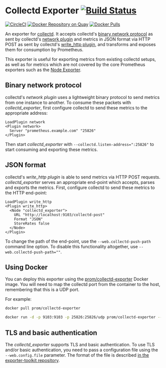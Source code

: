 # Collectd Exporter [![Build Status](https://travis-ci.org/prometheus/collectd_exporter.svg)][travis]

[![CircleCI](https://circleci.com/gh/prometheus/collectd_exporter/tree/master.svg?style=shield)][circleci]
[![Docker Repository on Quay](https://quay.io/repository/prometheus/collectd-exporter/status)][quay]
[![Docker Pulls](https://img.shields.io/docker/pulls/prom/collectd-exporter.svg?maxAge=604800)][hub]

An exporter for [collectd](https://collectd.org/). It accepts collectd's
[binary network protocol](https://collectd.org/wiki/index.php/Binary_protocol)
as sent by collectd's
[network plugin](https://collectd.org/wiki/index.php/Plugin:Network) and
metrics in JSON format via HTTP POST as sent by collectd's
[write_http plugin](https://collectd.org/wiki/index.php/Plugin:Write_HTTP),
and transforms and exposes them for consumption by Prometheus.

This exporter is useful for exporting metrics from existing collectd setups, as
well as for metrics which are not covered by the core Prometheus exporters such
as the [Node Exporter](https://github.com/prometheus/node_exporter).

## Binary network protocol

collectd's *network plugin* uses a lightweight binary protocol to send metrics
from one instance to another. To consume these packets with
*collectd_exporter*, first configure collectd to send these metrics to the
appropriate address:

```
LoadPlugin network
<Plugin network>
  Server "prometheus.example.com" "25826"
</Plugin>
```

Then start *collectd_exporter* with `--collectd.listen-address=":25826"` to
start consuming and exporting these metrics.

## JSON format

collectd's *write_http plugin* is able to send metrics via HTTP POST requests.
*collectd_exporter* serves an appropriate end-point which accepts, parses and
exports the metrics. First, configure collectd to send these metrics to the
HTTP end-point:

```
LoadPlugin write_http
<Plugin write_http>
  <Node "collectd_exporter">
    URL "http://localhost:9103/collectd-post"
    Format "JSON"
    StoreRates false
  </Node>
</Plugin>
```

To change the path of the end-point, use the `--web.collectd-push-path` command
line option. To disable this functionality altogether, use
`--web.collectd-push-path=""`.

## Using Docker

You can deploy this exporter using the [prom/collectd-exporter][hub] Docker image.
You will need to map the collectd port from the container to the host, remembering
that this is a UDP port.

For example:

```bash
docker pull prom/collectd-exporter

docker run -d -p 9103:9103 -p 25826:25826/udp prom/collectd-exporter --collectd.listen-address=":25826"
```

## TLS and basic authentication

The *collectd_exporter* supports TLS and basic authentication.
To use TLS and/or basic authentication, you need to pass a configuration file
using the `--web.config.file` parameter. The format of the file is described
[in the exporter-toolkit repository](https://github.com/prometheus/exporter-toolkit/blob/master/docs/web-configuration.md).

[circleci]: https://circleci.com/gh/prometheus/collectd_exporter
[hub]: https://hub.docker.com/r/prom/collectd-exporter/
[travis]: https://travis-ci.org/prometheus/collectd_exporter
[quay]: https://quay.io/repository/prometheus/collectd-exporter
